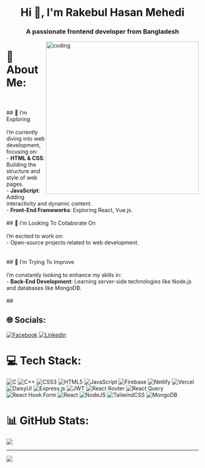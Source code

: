 <h1 align="center">Hi 👋, I'm Rakebul Hasan Mehedi</h1>
<h3 align="center">A passionate frontend developer from Bangladesh</h3>

<img align="right" alt="coding" width="400" src="https://i.ibb.co/r2Pqybpb/junior-web-development.png">

# 💫 About Me:
<br><br>## 🌱 I’m Exploring<br><br>I’m currently diving into web development, focusing on:<br>- **HTML & CSS**: Building the structure and style of web pages.<br>- **JavaScript**: Adding interactivity and dynamic content.<br>- **Front-End Frameworks**: Exploring React,  Vue.js.<br><br>## 👯 I’m Looking To Collaborate On<br><br>I’m excited to work on:<br>- Open-source projects related to web development.<br><br><br>## 🤔 I’m Trying To Improve<br><br>I’m constantly looking to enhance my skills in:<br>- **Back-End Development**: Learning server-side technologies like Node.js and databases like  MongoDB.<br><br>## 


## 🌐 Socials:
[![Facebook](https://img.shields.io/badge/Facebook-%231877F2.svg?logo=Facebook&logoColor=white)](https://www.facebook.com/rakibulhasan.mehedi.94) [![LinkedIn](https://img.shields.io/badge/LinkedIn-%230077B5.svg?logo=linkedin&logoColor=white)](https://www.linkedin.com/in/rakebul-hasan-mehedi26/) 

# 💻 Tech Stack:
![C](https://img.shields.io/badge/c-%2300599C.svg?style=for-the-badge&logo=c&logoColor=white) ![C++](https://img.shields.io/badge/c++-%2300599C.svg?style=for-the-badge&logo=c%2B%2B&logoColor=white) ![CSS3](https://img.shields.io/badge/css3-%231572B6.svg?style=for-the-badge&logo=css3&logoColor=white) ![HTML5](https://img.shields.io/badge/html5-%23E34F26.svg?style=for-the-badge&logo=html5&logoColor=white) ![JavaScript](https://img.shields.io/badge/javascript-%23323330.svg?style=for-the-badge&logo=javascript&logoColor=%23F7DF1E) ![Firebase](https://img.shields.io/badge/firebase-%23039BE5.svg?style=for-the-badge&logo=firebase) ![Netlify](https://img.shields.io/badge/netlify-%23000000.svg?style=for-the-badge&logo=netlify&logoColor=#00C7B7) ![Vercel](https://img.shields.io/badge/vercel-%23000000.svg?style=for-the-badge&logo=vercel&logoColor=white) ![DaisyUI](https://img.shields.io/badge/daisyui-5A0EF8?style=for-the-badge&logo=daisyui&logoColor=white) ![Express.js](https://img.shields.io/badge/express.js-%23404d59.svg?style=for-the-badge&logo=express&logoColor=%2361DAFB) ![JWT](https://img.shields.io/badge/JWT-black?style=for-the-badge&logo=JSON%20web%20tokens) ![React Router](https://img.shields.io/badge/React_Router-CA4245?style=for-the-badge&logo=react-router&logoColor=white) ![React Query](https://img.shields.io/badge/-React%20Query-FF4154?style=for-the-badge&logo=react%20query&logoColor=white) ![React Hook Form](https://img.shields.io/badge/React%20Hook%20Form-%23EC5990.svg?style=for-the-badge&logo=reacthookform&logoColor=white) ![React](https://img.shields.io/badge/react-%2320232a.svg?style=for-the-badge&logo=react&logoColor=%2361DAFB) ![NodeJS](https://img.shields.io/badge/node.js-6DA55F?style=for-the-badge&logo=node.js&logoColor=white) ![TailwindCSS](https://img.shields.io/badge/tailwindcss-%2338B2AC.svg?style=for-the-badge&logo=tailwind-css&logoColor=white) ![MongoDB](https://img.shields.io/badge/MongoDB-%234ea94b.svg?style=for-the-badge&logo=mongodb&logoColor=white)
# 📊 GitHub Stats:

![](https://github-readme-streak-stats.herokuapp.com/?user=RhmSHAK&theme=gruvbox&hide_border=true)<br/>




---
[![](https://visitcount.itsvg.in/api?id=RhmSHAK&icon=0&color=0)](https://visitcount.itsvg.in)

<!-- Proudly created with GPRM ( https://gprm.itsvg.in ) -->
